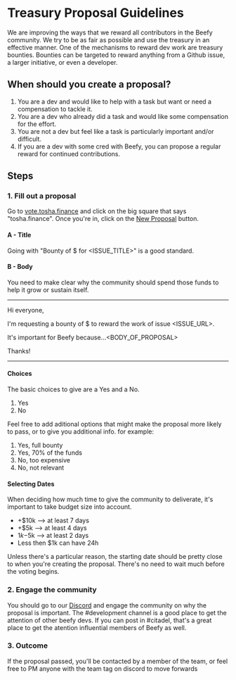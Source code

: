 # Treasury Proposal Guidelines
We are improving the ways that we reward all contributors in the Beefy community. We try to be as fair as possible and use the treasury in an effective manner.
One of the mechanisms to reward dev work are treasury bounties. Bounties can be targeted to reward anything from a Github issue, a larger initiative, or even a developer.

## When should you create a proposal?
1. You are a dev and would like to help with a task but want or need a compensation to tackle it. 
2. You are a dev who already did a task and would like some compensation for the effort.
3. You are not a dev but feel like a task is particularly important and/or difficult.
4. If you are a dev with some cred with Beefy, you can propose a regular reward for continued contributions. 

## Steps

### 1. Fill out a proposal
Go to [vote.tosha.finance](https://vote.tosha.finance) and click on the big square that says "tosha.finance". Once you're in, click on the [New Proposal](https://vote.tosha.finance/#/beefy/create) button.

#### A - Title
Going with "Bounty of $<AMOUNT> for <ISSUE_TITLE>" is a good standard.

#### B - Body

You need to make clear why the community should spend those funds to help it grow or sustain itself.

---

Hi everyone,

I'm requesting a bounty of $<AMOUNT> to reward the work of issue <ISSUE_URL>. 

It's important for Beefy because...<BODY_OF_PROPOSAL>
  
Thanks!

---


#### Choices

The basic choices to give are a Yes and a No.

1. Yes
2. No

Feel free to add aditional options that might make the proposal more likely to pass, or to give you additional info. for example:

1. Yes, full bounty 
2. Yes, 70% of the funds
3. No, too expensive
4. No, not relevant 

#### Selecting Dates 
When deciding how much time to give the community to deliverate, it's important to take budget size into account.

- +$10k --> at least 7 days
- +$5k --> at least 4 days
- $1k-$5k --> at least 2 days
- Less then $1k can have 24h 

Unless there's a particular reason, the starting date should be pretty close to when you're creating the proposal. There's no need to wait much before the voting begins.

### 2. Engage the community
You should go to our [Discord](https://discord.gg/yq8wfHd) and engage the community on why the proposal is important. 
The #development channel is a good place to get the attention of other beefy devs. If you can post in #citadel, that's a great place to get the atention influential members of Beefy as well.

### 3. Outcome
If the proposal passed, you'll be contacted by a member of the team, or feel free to PM anyone with the team tag on discord to move forwards

